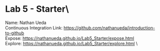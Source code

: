 # Lab 5 - Starter\
Name: Nathan Ueda\
Continuous Integration Link: https://github.com/nathanueda/introduction-to-github \
Expose: https://nathanueda.github.io/Lab5_Starter/expose.html \
Explore: https://nathanueda.github.io/Lab5_Starter/explore.html \
